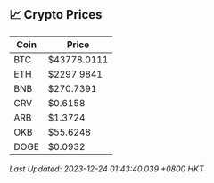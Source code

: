 ## 📈 Crypto Prices

| Coin | Price |
| ---- | ----- |
| BTC | $43778.0111 |
| ETH | $2297.9841 |
| BNB | $270.7391 |
| CRV | $0.6158 |
| ARB | $1.3724 |
| OKB | $55.6248 |
| DOGE | $0.0932 |

_Last Updated: 2023-12-24 01:43:40.039 +0800 HKT_